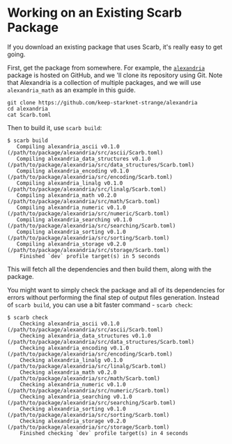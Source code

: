 # Working on an Existing Scarb Package

If you download an existing package that uses Scarb, it's really easy to get going.

First, get the package from somewhere.
For example, the [`alexandria`](https://github.com/keep-starknet-strange/alexandria) package is hosted on GitHub, and
we 'll clone its repository using Git.
Note that Alexandria is a collection of multiple packages, and we will use `alexandria_math` as an example in this
guide.

```shell
git clone https://github.com/keep-starknet-strange/alexandria
cd alexandria
cat Scarb.toml
```

Then to build it, use `scarb build`:

```shell
$ scarb build
   Compiling alexandria_ascii v0.1.0 (/path/to/package/alexandria/src/ascii/Scarb.toml)
   Compiling alexandria_data_structures v0.1.0 (/path/to/package/alexandria/src/data_structures/Scarb.toml)
   Compiling alexandria_encoding v0.1.0 (/path/to/package/alexandria/src/encoding/Scarb.toml)
   Compiling alexandria_linalg v0.1.0 (/path/to/package/alexandria/src/linalg/Scarb.toml)
   Compiling alexandria_math v0.2.0 (/path/to/package/alexandria/src/math/Scarb.toml)
   Compiling alexandria_numeric v0.1.0 (/path/to/package/alexandria/src/numeric/Scarb.toml)
   Compiling alexandria_searching v0.1.0 (/path/to/package/alexandria/src/searching/Scarb.toml)
   Compiling alexandria_sorting v0.1.0 (/path/to/package/alexandria/src/sorting/Scarb.toml)
   Compiling alexandria_storage v0.2.0 (/path/to/package/alexandria/src/storage/Scarb.toml)
    Finished `dev` profile target(s) in 5 seconds
```

This will fetch all the dependencies and then build them, along with the package.

You might want to simply check the package and all of its dependencies for errors without performing the final step of output files generation.
Instead of `scarb build`, you can use a bit faster command - `scarb check`:

```shell
$ scarb check
    Checking alexandria_ascii v0.1.0 (/path/to/package/alexandria/src/ascii/Scarb.toml)
    Checking alexandria_data_structures v0.1.0 (/path/to/package/alexandria/src/data_structures/Scarb.toml)
    Checking alexandria_encoding v0.1.0 (/path/to/package/alexandria/src/encoding/Scarb.toml)
    Checking alexandria_linalg v0.1.0 (/path/to/package/alexandria/src/linalg/Scarb.toml)
    Checking alexandria_math v0.2.0 (/path/to/package/alexandria/src/math/Scarb.toml)
    Checking alexandria_numeric v0.1.0 (/path/to/package/alexandria/src/numeric/Scarb.toml)
    Checking alexandria_searching v0.1.0 (/path/to/package/alexandria/src/searching/Scarb.toml)
    Checking alexandria_sorting v0.1.0 (/path/to/package/alexandria/src/sorting/Scarb.toml)
    Checking alexandria_storage v0.2.0 (/path/to/package/alexandria/src/storage/Scarb.toml)
    Finished checking `dev` profile target(s) in 4 seconds
```
